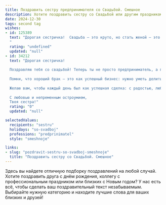 ```yaml
---
title: Поздравить сестру предпринимателя со Свадьбой. Смешное
description: Хотите поздравить сестру со Свадьбой или другим праздником? Наш ИИ создаст незабываемое поздравление, а вы обязательно выделитесь среди других.  
date: 2024-12-30
tags: second tag
wishes:
- id: 125389
  text: "Дорогая сестричка!  Свадьба – это круто, но стать женой – это ещё круче!  Теперь ты не только успешный предприниматель, управляющий своей фирмой, но и генеральный директор по семейному счастью!  Пусть твой бизнес-план по созданию идеальной семьи превзойдет все ожидания, а дивиденды от любви будут выплачиваться ежедневно, без задержек и налогов!  Поздравляю!
  "
  rating: "undefined"
  updated: "null"
- id: 34212
  text: "Дорогая сестричка!
  
  Поздравляю тебя со свадьбой! Теперь ты не просто предприниматель, а предприниматель с прилаженной «партией»! Пусть твой муж будет тебе верным партнером по бизнесу в любви и счастье — чтобы совместно вы инвестировали в радость, а совместные ссоры никогда не приводили к «банкротству» отношений.
  
  Помни, что хороший брак — это как успешный бизнес: нужно уметь делиться, вести переговоры и иногда уступать, но всегда стараться не потерять «прибыль» в виде весёлых моментов!
  
  Желаю вам, чтобы каждый день был как успешная сделка: с радостью, любовью и смехом! Пусть ваш совместный путь будет усеян сюрпризами, как новый продукт — яркими решениями и прибыльными идеями!
  
  С любовью и непременным остроумием,
  Твоя сестра!"
  rating: "0"
  updated: "null"

selectedValues:
  recipients: "sestru"
  holidays: "so-svadboj"
  professions: "predprinimatel"
  style: "smeshnoje"

links:
- slug: "pozdravit-sestru-so-svadboj-smeshnoje"
  title: "Поздравить сестру со Свадьбой. Смешное"
---
```


Здесь вы найдете отличную подборку поздравлений на любой случай. 
Хотите поздравить друга с днём рождения, коллегу с профессиональным праздником или близких с Новым годом? У нас есть всё, чтобы сделать ваш поздравительный текст незабываемым. Выбирайте нужную категорию и находите лучшие слова для ваших близких и друзей!
